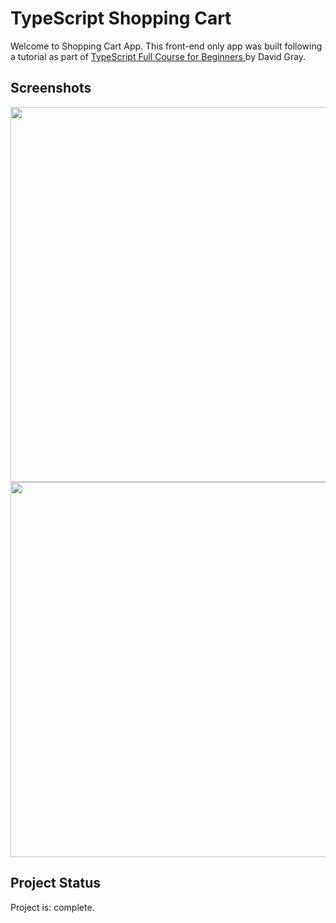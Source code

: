 # TypeScript Shopping Cart
Welcome to Shopping Cart App. This front-end only app was built following a tutorial as part of <a href='https://www.youtube.com/watch?v=gieEQFIfgYc'>TypeScript Full Course for Beginners </a> by David Gray. 

## Screenshots
<img src="https://user-images.githubusercontent.com/99369057/217677657-6a25b965-c995-4a5f-b42e-1799085ff805.png" width="600">
<img src="https://user-images.githubusercontent.com/99369057/217677670-0a895257-339b-4d4b-8e74-afbdb57edeea.png" width="600">

## Project Status
Project is: complete. 




